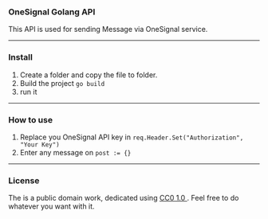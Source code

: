 ### OneSignal Golang API

This API is used for sending Message via OneSignal service.
___

### Install
1. Create a folder and copy the file to folder.
2. Build the project `go build`
3. run it

___

### How to use
1. Replace you OneSignal API key in `req.Header.Set("Authorization", "Your Key")`
2. Enter any message on `post := {}`
___

### License
The is a public domain work, dedicated using  [CC0 1.0 ](https://creativecommons.org/publicdomain/zero/1.0/). Feel free to do whatever you want with it.

